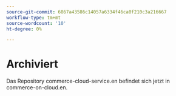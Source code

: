 ```yaml
---
source-git-commit: 6867a43586c14057a6334f46ca0f210c3a216667
workflow-type: tm+mt
source-wordcount: '10'
ht-degree: 0%

---
```

# Archiviert

Das Repository commerce-cloud-service.en befindet sich jetzt in commerce-on-cloud.en.
